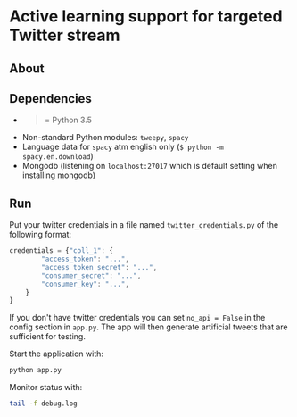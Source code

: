 # Active learning support for targeted Twitter stream


## About

## Dependencies

* >= Python 3.5
* Non-standard Python modules: `tweepy`, `spacy`
* Language data for `spacy` atm english only (`$ python -m spacy.en.download`)
* Mongodb (listening on `localhost:27017` which is default setting when
    installing mongodb)

## Run

Put your twitter credentials in a file named `twitter_credentials.py` of the 
following format:
```javascript
credentials = {"coll_1": {
        "access_token": "...",
        "access_token_secret": "...",
        "consumer_secret": "...",
        "consumer_key": "...",
    }
}
```

If you don't have twitter credentials you can set `no_api = False` in the config
section in `app.py`. The app will then generate artificial tweets that are
sufficient for testing.


Start the application with:
```bash
python app.py
```

Monitor status with:
```bash
tail -f debug.log
```
